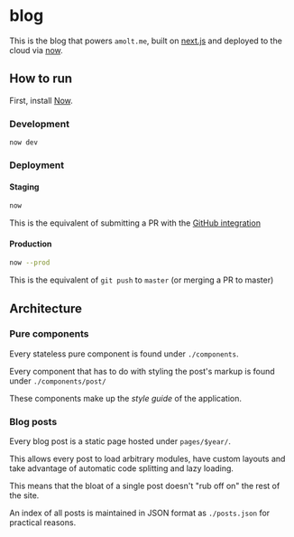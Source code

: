 # blog

This is the blog that powers `amolt.me`, built on
[next.js](https://zeit.co/blog/next) and
deployed to the cloud via [now](https://zeit.co/now).

## How to run

First, install [Now](https://zeit.co/download).

### Development

```
now dev
```

### Deployment

#### Staging

```bash
now
```

This is the equivalent of submitting a PR with the [GitHub integration](https://zeit.co/github)

#### Production

```bash
now --prod
```

This is the equivalent of `git push` to `master` (or merging a PR to master)

## Architecture

### Pure components

Every stateless pure component is found under `./components`.

Every component that has to do with styling the post's markup
is found under `./components/post/`

These components make up the _style guide_ of the application.

### Blog posts

Every blog post is a static page hosted under `pages/$year/`.

This allows every post to load arbitrary modules, have custom layouts
and take advantage of automatic code splitting and lazy loading.

This means that the bloat of a single post doesn't "rub off on" the
rest of the site.

An index of all posts is maintained in JSON format as `./posts.json`
for practical reasons.
